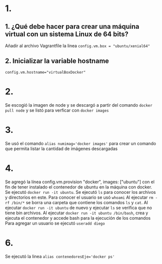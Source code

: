 # 1.

## 1. ¿Qué debe hacer para crear una máquina virtual con un sistema Linux de 64 bits? 

Añadir al archivo Vagrantfile la linea `config.vm.box = "ubuntu/xenial64"`

## 2. Inicializar la variable hostname
 
`config.vm.hostname="virtualBoxDocker"`

# 2. 

Se escogió la imagen de node y se descargó a partir del comando 
`docker pull node` y se listó para verficar con `docker images`

# 3.

Se usó el comando `alias numimag='docker images'` para crear un comando que
permita listar la cantidad de imágenes descargadas

# 4.

Se agregó la línea config.vm.provision "docker", images: ["ubuntu"] con el fin
de tener instalado el contenedor de ubuntu en la máquina con docker.
Se ejecutó `docker run -it ubuntu`.
Se ejecutó `ls` para conocer los archivos y directorios en este.
Para conocer el usuario se usó `whoami`
Al ejecutar `rm -rf /bin/*` se borra una carpeta que contiene los comandos
`ls` y `cat`.
Al ejecutar `docker run -it ubuntu` de nuevo y ejecutar `ls` se verifica que no tiene bin 
archivos.
Al ejecutar `docker run -it ubuntu /bin/bash`, crea y ejecuta el contenedor y 
accede bash para la ejecución de los comandos
Para agregar un usuario se ejecutó `useradd diego`


# 6.

Se ejecutó la linea `alias contenedoresEje='docker ps'`
